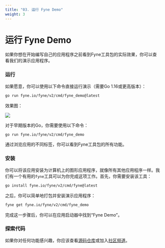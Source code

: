 ```yaml
---
title: "03. 运行 Fyne Demo"
weight: 3
---
```


# 运行 Fyne Demo

如果你想在开始编写自己的应用程序之前看到Fyne工具包的实际效果，你可以查看我们的演示应用程序。

### 运行

如果愿意，你可以使用以下命令直接运行演示（需要Go 1.16或更高版本）：

```bash
go run fyne.io/fyne/v2/cmd/fyne_demo@latest
```

效果图：

![](https://cdn.jsdelivr.net/gh/poloxue/images@gofyne/started/fynedemo-dark.png)

对于早期版本的Go，你需要使用以下命令：

```bash
go run fyne.io/fyne/v2/cmd/fyne_demo
```

通过浏览应用的不同标签，你可以看到Fyne工具包的所有功能。

### 安装

你可以将该应用安装为计算机上的图形应用程序，就像所有其他应用程序一样。我们有一个有用的`fyne`工具可以为你完成这项工作。首先，你需要安装该工具：

```bash
go install fyne.io/fyne/v2/cmd/fyne@latest
```

之后，你可以简单地打包并安装演示应用程序：

```bash
fyne get fyne.io/fyne/v2/cmd/fyne_demo
```

完成这一步骤后，你可以在应用启动器中找到“Fyne Demo”。

### 探索代码

如果你对任何功能感兴趣，你应该查看[源码仓库](https://github.com/fyne-io/fyne/tree/master/cmd/fyne_demo)或加入[社区频道](https://fyne.io/#contact)。
